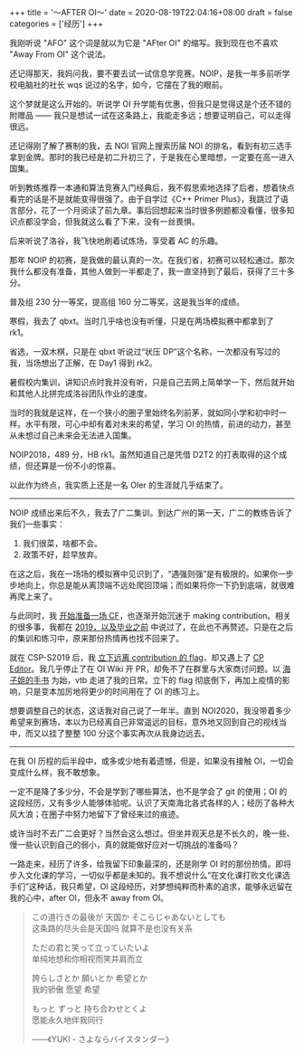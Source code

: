 +++
title = '～AFTER OI～'
date = 2020-08-19T22:04:16+08:00
draft = false
categories = ['经历']
+++

我刚听说 "AFO" 这个词是就以为它是 "AFter OI" 的缩写。我到现在也不喜欢 "Away From OI" 这个说法。

<!--more-->

还记得那天，我妈问我，要不要去试一试信息学竞赛。NOIP，是我一年多前听学校电脑社的社长 wqs 说过的名字，如今，它摆在了我的眼前。

这个梦就是这么开始的。听说学 OI 升学能有优惠，但我只是觉得这是个还不错的附赠品 —— 我只是想试一试在这条路上，我能走多远；想要证明自己，可以走得很远。

还记得刚了解了赛制的我，去 NOI 官网上搜索历届 NOI 的排名，看到有初三选手拿到金牌。那时的我已经是初二升初三了，于是我在心里暗想，一定要在高一进入国集。

听到教练推荐一本通和算法竞赛入门经典后，我不假思索地选择了后者，想着快点看完的话是不是就能变得很强了。由于自学过《C++ Primer Plus》，我跳过了语言部分，花了一个月阅读了前九章。事后回想起来当时很多例题都没看懂，很多知识点都没学会，但我就这么看了下来，没有一丝畏惧。

后来听说了洛谷，我飞快地刷着试炼场，享受着 AC 的乐趣。

那年 NOIP 的初赛，是我做的最认真的一次。在我们省，初赛可以轻松通过。那次我什么都没有准备，其他人做到一半都走了，我一直坚持到了最后，获得了三十多分。

普及组 230 分一等奖，提高组 160 分二等奖，这是我当年的成绩。

寒假，我去了 qbxt。当时几乎啥也没有听懂，只是在两场模拟赛中都拿到了 rk1。

省选，一双木棋，只是在 qbxt 听说过“状压 DP”这个名称，一次都没有写过的我，当场想出了正解，在 Day1 得到 rk2。

暑假校内集训，讲知识点时我并没有听，只是自己去网上简单学一下，然后就开始和其他人比拼完成洛谷团队作业的速度。

当时的我就是这样，在一个狭小的圈子里始终名列前茅，就如同小学和初中时一样。水平有限，可心中却有着对未来的希望，学习 OI 的热情，前进的动力，甚至从未想过自己未来会无法进入国集。

NOIP2018，489 分，HB rk1。虽然知道自己是凭借 D2T2 的打表取得的这个成绩，但还算是一份不小的惊喜。

以此作为终点，我实质上还是一名 OIer 的生涯就几乎结束了。

---

NOIP 成绩出来后不久，我去了广二集训。到达广州的第一天，广二的教练告诉了我们一些事实：

1.  我们很菜，啥都不会。
2.  政策不好，趁早放弃。

在这之后，我在一场场的模拟赛中见识到了，“遇强则强”是有极限的。如果你一步步地向上，你总是能从离顶端不远处爬回顶端；而如果将你一下扔到底端，就很难再爬上来了。

与此同时，我 [开始准备一场 CF](/post/bad-round-与出题人的坚守)，也逐渐开始沉迷于 making contribution。相关的很多事，我都在 [2019，以及毕业之前](/post/2019，以及毕业之前) 中说过了，在此也不再赘述。只是在之后的集训和练习中，原来那份热情再也找不回来了。

就在 CSP-S2019 后，我 [立下远离 contribution 的 flag](/post/2019以及毕业之前/#一句话题意)，却又遇上了 [CP Editor](https://github.com/cpeditor/cpeditor)。我几乎停止了在 OI Wiki 开 PR，却免不了在群里与大家商讨问题。以 [海子姐的手书](https://www.bilibili.com/video/av78090377) 为始，vtb 走进了我的日常。立下的 flag 彻底倒下，再加上疫情的影响，只是变本加厉地将更少的时间用在了 OI 的练习上。

想要调整自己的状态，这话我对自己说了一年半。直到 NOI2020，我没带着多少希望来到赛场，本以为已经离自己非常遥远的目标，意外地又回到自己的视线当中，而又以挂了整整 100 分这个事实再次从我身边远去。

---

在我 OI 历程的后半段中，或多或少地有着遗憾，但是，如果没有接触 OI，一切会变成什么样，我不敢想象。

一定不是降了多少分，不会是学到了哪些算法，也不是学会了 git 的使用；OI 的这段经历，又有多少人能够体验呢。认识了天南海北各式各样的人；经历了各种大风大浪；在圈子中努力地留下了曾经来过的痕迹。

或许当时不去广二会更好？当然会这么想过。但坐井观天总是不长久的，晚一些、慢一些认识到自己的弱小，真的就能做好应对一切挑战的准备吗？

一路走来，经历了许多，给我留下印象最深的，还是刚学 OI 时的那份热情。即将步入文化课的学习，一切似乎都是未知的。我不想说什么“在文化课打败文化课选手们”这种话，我只希望，OI 这段经历，对梦想纯粹而朴素的追求，能够永远留在我的心中，after OI，但永不 away from OI。

> この道行きの最後が 天国か そこらじゃあないとしても  
> 这条路的尽头会是天国吗 就算不是也没有关系
>
> ただの君と笑って立っていたいよ  
> 单纯地想和你相视而笑并肩而立
>
> 誇らしさとか 願いとか 希望とか  
> 我的骄傲 愿望 希望
>
> もっと ずっと 持ち合わせとくよ  
> 愿能永久地伴我同行
>
> ——《YUKI - さよならバイスタンダー》
